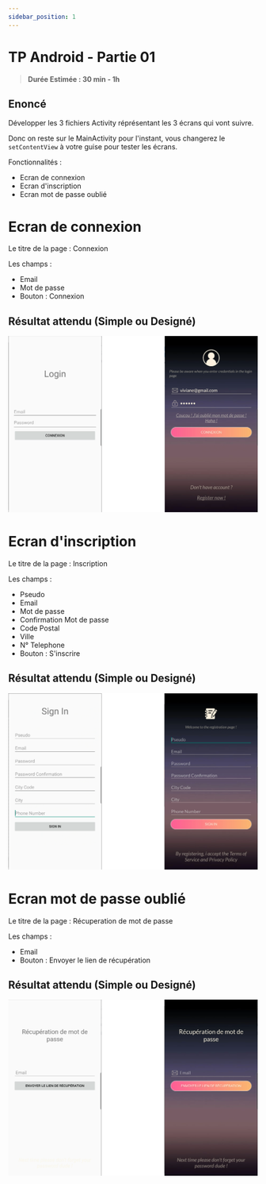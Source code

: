 ```yaml
---
sidebar_position: 1
---
```


# TP Android - Partie 01

> **Durée Estimée : 30 min - 1h**

## Enoncé

Développer les 3 fichiers Activity réprésentant les 3 écrans qui vont suivre.

Donc on reste sur le MainActivity pour l'instant, vous changerez le `setContentView` à votre guise pour tester les écrans.

Fonctionnalités :

- Ecran de connexion
- Ecran d'inscription
- Ecran mot de passe oublié

# Ecran de connexion

Le titre de la page : Connexion

Les champs :
- Email
- Mot de passe
- Bouton : Connexion

## Résultat attendu (Simple ou Designé)

![Screenshot](img/tp_1_01.png)

# Ecran d'inscription

Le titre de la page : Inscription

Les champs :
- Pseudo
- Email
- Mot de passe
- Confirmation Mot de passe
- Code Postal
- Ville
- N° Telephone
- Bouton : S'inscrire

## Résultat attendu (Simple ou Designé)

![Screenshot](img/tp_1_02.png)

# Ecran mot de passe oublié

Le titre de la page : Récuperation de mot de passe

Les champs :
- Email
- Bouton : Envoyer le lien de récupération

## Résultat attendu (Simple ou Designé)

![Screenshot](img/tp_1_03.png)